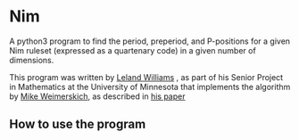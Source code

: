 # Nim
A python3 program to find the period, preperiod, and P-positions for a given Nim ruleset 
(expressed as a quartenary code) in a given number of dimensions.

This program was written by [Leland Williams](https://lelandwilliams.github.io/)
, as part of his Senior Project in Mathematics at the University of Minnesota
that implements the algorithm by [Mike Weimerskich](http://www-users.math.umn.edu/~weim0024/),
as described in [his paper](http://library.msri.org/books/Book63/files/131106-Weimerskirch.pdf)

## How to use the program

